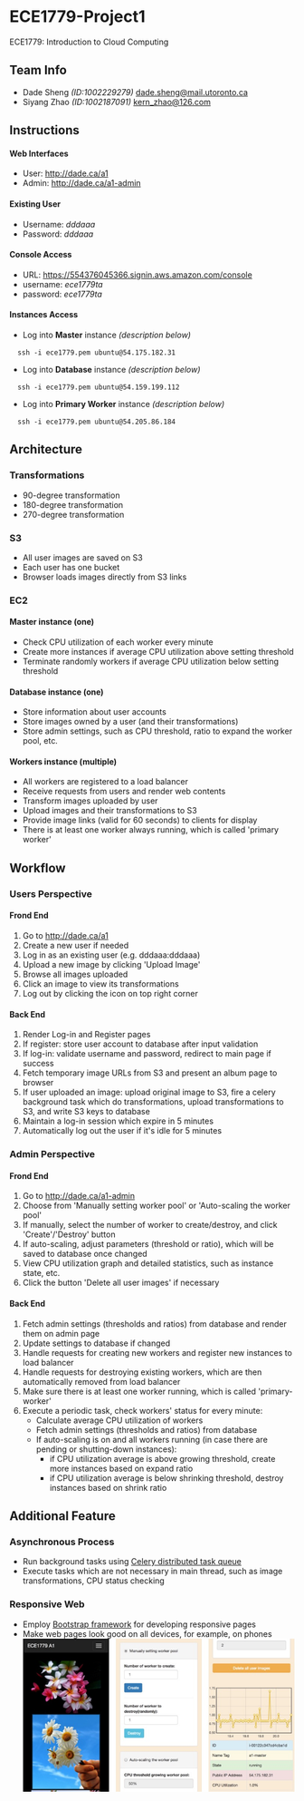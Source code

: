 # ECE1779-Project1
ECE1779: Introduction to Cloud Computing
## Team Info
- Dade Sheng _(ID:1002229279)_ dade.sheng@mail.utoronto.ca
- Siyang Zhao _(ID:1002187091)_ kern_zhao@126.com
## Instructions
#### Web Interfaces
- User: http://dade.ca/a1
- Admin: http://dade.ca/a1-admin
#### Existing User
- Username: _dddaaa_
- Password: _dddaaa_
#### Console Access
- URL: https://554376045366.signin.aws.amazon.com/console
- username: _ece1779ta_
- password: _ece1779ta_
#### Instances Access
- Log into __Master__ instance _(description below)_
```
  ssh -i ece1779.pem ubuntu@54.175.182.31
```
- Log into __Database__ instance _(description below)_
```
  ssh -i ece1779.pem ubuntu@54.159.199.112
```
- Log into __Primary Worker__ instance _(description below)_
```
  ssh -i ece1779.pem ubuntu@54.205.86.184
```
## Architecture
### Transformations
* 90-degree transformation
* 180-degree transformation
* 270-degree transformation
### S3
- All user images are saved on S3
- Each user has one bucket
- Browser loads images directly from S3 links
### EC2
#### Master instance (one)
- Check CPU utilization of each worker every minute
- Create more instances if average CPU utilization above setting threshold
- Terminate randomly workers if average CPU utilization below setting threshold
#### Database instance (one)
- Store information about user accounts
- Store images owned by a user (and their transformations)
- Store admin settings, such as CPU threshold, ratio to expand the worker pool, etc.
#### Workers instance (multiple)
- All workers are registered to a load balancer
- Receive requests from users and render web contents
- Transform images uploaded by user
- Upload images and their transformations to S3
- Provide image links (valid for 60 seconds) to clients for display
- There is at least one worker always running, which is called 'primary worker'
## Workflow
### Users Perspective
#### Frond End
1. Go to http://dade.ca/a1
2. Create a new user if needed
3. Log in as an existing user (e.g. dddaaa:dddaaa)
4. Upload a new image by clicking 'Upload Image'
5. Browse all images uploaded
6. Click an image to view its transformations
7. Log out by clicking the icon on top right corner
#### Back End
1. Render Log-in and Register pages
2. If register: store user account to database after input validation
3. If log-in: validate username and password, redirect to main page if success
4. Fetch temporary image URLs from S3 and present an album page to browser
5. If user uploaded an image: upload original image to S3, fire a celery background task which do transformations, upload transformations to S3, and write S3 keys to database
6. Maintain a log-in session which expire in 5 minutes
7. Automatically log out the user if it's idle for 5 minutes
### Admin Perspective
#### Frond End
1. Go to http://dade.ca/a1-admin
2. Choose from 'Manually setting worker pool' or 'Auto-scaling the worker pool'
3. If manually, select the number of worker to create/destroy, and click 'Create'/'Destroy' button
4. If auto-scaling, adjust parameters (threshold or ratio), which will be saved to database once changed
5. View CPU utilization graph and detailed statistics, such as instance state, etc.
6. Click the button 'Delete all user images' if necessary
#### Back End
1. Fetch admin settings (thresholds and ratios) from database and render them on admin page
2. Update settings to database if changed
3. Handle requests for creating new workers and register new instances to load balancer
4. Handle requests for destroying existing workers, which are then automatically removed from load balancer
5. Make sure there is at least one worker running, which is called 'primary-worker'
6. Execute a periodic task, check workers' status for every minute:
   * Calculate average CPU utilization of workers
   * Fetch admin settings (thresholds and ratios) from database
   * If auto-scaling is on and all workers running (in case there are pending or shutting-down instances):
      * if CPU utilization average is above growing threshold, create more instances based on expand ratio
      * if CPU utilization average is below shrinking threshold, destroy instances based on shrink ratio
## Additional Feature
### Asynchronous Process
- Run background tasks using [Celery distributed task queue](http://www.celeryproject.org)
- Execute tasks which are not necessary in main thread, such as image transformations, CPU status checking
### Responsive Web
- Employ [Bootstrap framework](http://getbootstrap.com) for developing responsive pages
- Make web pages look good on all devices, for example, on phones
![Alt text](/document/responsive.jpg?raw=true "Optional Title")
